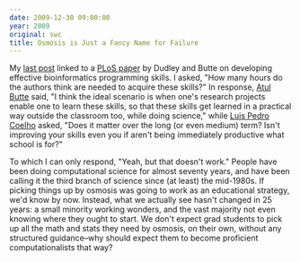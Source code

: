 ```yaml
---
date: 2009-12-30 09:00:00
year: 2009
original: swc
title: Osmosis is Just a Fancy Name for Failure
---
```

<p>My <a href="{{'/2009/12/27/dudley-and-butte-on-software-skills/' | relative_url}}">last post</a> linked to
a <a href="http://www.ploscompbiol.org/article/info%3Adoi%2F10.1371%2Fjournal.pcbi.1000589">PLoS
paper</a> by Dudley and Butte on developing effective bioinformatics
programming skills. I asked, "How many hours do the authors think are
needed to acquire these skills?" In
response, <a href="http://med.stanford.edu/profiles/Atul_Butte">Atul
Butte</a> said, "I think the ideal scenario is when one's research
projects enable one to learn these skills, so that these skills get
learned in a practical way outside the classroom too, while doing
science," while <a href="http://www.mutualinformation.org/">Luis Pedro
Coelho</a> asked, "Does it matter over the long (or even medium) term?
Isn't improving your skills even you if aren't being immediately
productive what school is for?"</p>

<p>To which I can only respond, "Yeah, but that doesn't work." People
have been doing computational science for almost seventy years, and
have been calling it the third branch of science since (at least) the
mid-1980s. If picking things up by osmosis was going to work as an
educational strategy, we'd know by now. Instead, what
we actually see hasn't changed in 25 years:
a small minority working wonders, and the
vast majority not even knowing where they ought to start. We don't
expect grad students to pick up all the math and stats they need by
osmosis, on their own, without any structured guidance–why
should expect them to become proficient computationalists that
way?</p>
